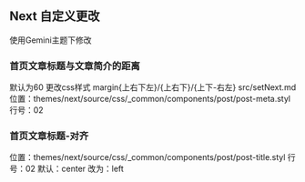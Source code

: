 ## Next 自定义更改
使用Gemini主题下修改
### 首页文章标题与文章简介的距离
默认为60
更改css样式 margin{上右下左}/{上右下}/{上下-右左}
src/setNext.md
位置：themes/next/source/css/_common/components/post/post-meta.styl
行号：02


### 首页文章标题-对齐
位置：themes/next/source/css/_common/components/post/post-title.styl
行号：02
默认：center
改为：left





